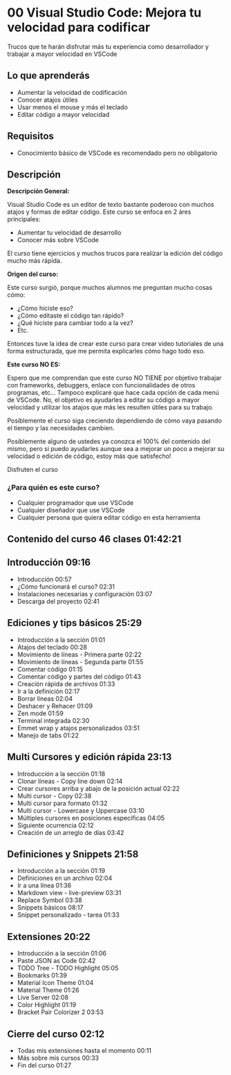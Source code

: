 # 00 Visual Studio Code: Mejora tu velocidad para codificar
Trucos que te harán disfrutar más tu experiencia como desarrollador y trabajar a mayor velocidad en VSCode

## Lo que aprenderás
* Aumentar la velocidad de codificación
* Conocer atajos útiles
* Usar menos el mouse y más el teclado
* Editar código a mayor velocidad

## Requisitos
* Conocimiento básico de VSCode es recomendado pero no obligatorio

## Descripción

**Descripción General:**

Visual Studio Code es un editor de texto bastante poderoso con muchos atajos y formas de editar código. Este curso se enfoca en 2 áres principales:

* Aumentar tu velocidad de desarrollo
* Conocer más sobre VSCode

El curso tiene ejercicios y muchos trucos para realizar la edición del código mucho más rápida.

**Origen del curso:**

Este curso surgió, porque muchos alumnos me preguntan mucho cosas cómo:

* ¿Cómo hiciste eso?
* ¿Cómo editaste el código tan rápido?
* ¿Qué hiciste para cambiar todo a la vez?
* Etc.

Entonces tuve la idea de crear este curso para crear video tutoriales de una forma estructurada, que me permita explicarles cómo hago todo eso.

**Este curso NO ES:**

Espero que me comprendan que este curso NO TIENE por objetivo trabajar con frameworks, debuggers, enlace con funcionalidades de  otros programas, etc... Tampoco explicaré que hace cada opción de cada menú de VSCode. No, el objetivo es ayudarles a editar su código a mayor velocidad y utilizar los atajos que más les resulten útiles para su trabajo.

Posiblemente el curso siga creciendo dependiendo de cómo vaya pasando el tiempo y las necesidades cambien.

Posiblemente alguno de ustedes ya conozca el 100% del contenido del mismo, pero si puedo ayudarles aunque sea a mejorar un poco a mejorar su velocidad o edición de código, estoy más que satisfecho!

Disfruten el curso

### ¿Para quién es este curso?
* Cualquier programador que use VSCode
* Cualquier diseñador que use VSCode
* Cualquier persona que quiera editar código en esta herramienta

## Contenido del curso                                                                                           46 clases 01:42:21

## Introducción                                                                                                               09:16
* Introducción                                                                                                                00:57
* ¿Cómo funcionará el curso?                                                                                                  02:31
* Instalaciones necesarias y configuración                                                                                    03:07
* Descarga del proyecto                                                                                                       02:41

## Ediciones y tips básicos                                                                                                   25:29
* Introducción a la sección                                                                                                   01:01
* Atajos del teclado                                                                                                          00:28
* Movimiento de líneas - Primera parte                                                                                        02:22
* Movimiento de líneas - Segunda parte                                                                                        01:55
* Comentar código                                                                                                             01:15
* Comentar código y partes del código                                                                                         01:43
* Creación rápida de archivos                                                                                                 01:33
* Ir a la definición                                                                                                          02:17
* Borrar líneas                                                                                                               02:04
* Deshacer y Rehacer                                                                                                          01:09
* Zen mode                                                                                                                    01:59
* Terminal integrada                                                                                                          02:30
* Emmet wrap y atajos personalizados                                                                                          03:51
* Manejo de tabs                                                                                                              01:22

## Multi Cursores y edición rápida                                                                                            23:13
* Introducción a la sección                                                                                                   01:18
* Clonar líneas - Copy line down                                                                                              02:14
* Crear cursores arriba y abajo de la posición actual                                                                         02:22
* Multi cursor - Copy                                                                                                         02:38
* Multi cursor para formato                                                                                                   01:32
* Multi cursor - Lowercase y Uppercase                                                                                        03:10
* Múltiples cursores en posiciones específicas                                                                                04:05
* Siguiente ocurrencia                                                                                                        02:12
* Creación de un arreglo de días                                                                                              03:42

## Definiciones y Snippets                                                                                                    21:58
* Introducción a la sección                                                                                                   01:19
* Definiciones en un archivo                                                                                                  02:04
* Ir a una línea                                                                                                              01:36
* Markdown view - live-preview                                                                                                03:31
* Replace Symbol                                                                                                              03:38
* Snippets básicos                                                                                                            08:17
* Snippet personalizado - tarea                                                                                               01:33

## Extensiones                                                                                                                20:22
* Introducción a la sección                                                                                                   01:06
* Paste JSON as Code                                                                                                          02:42
* TODO Tree - TODO Highlight                                                                                                  05:05
* Bookmarks                                                                                                                   01:39
* Material Icon Theme                                                                                                         01:04
* Material Theme                                                                                                              01:26
* Live Server                                                                                                                 02:08
* Color Highlight                                                                                                             01:19
* Bracket Pair Colorizer 2                                                                                                    03:53

## Cierre del curso                                                                                                           02:12
* Todas mis extensiones hasta el momento                                                                                      00:11
* Más sobre mis cursos                                                                                                        00:33
* Fin del curso                                                                                                               01:27
